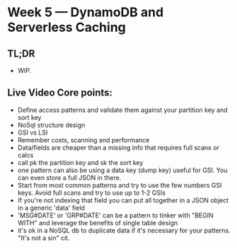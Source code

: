 # Week 5 — DynamoDB and Serverless Caching

## TL;DR
- WIP.

## Live Video Core points:

- Define access patterns and validate them against your partition key and sort key 
- NoSql structure design
- GSI vs LSI
- Remember costs, scanning and performance
- Data/fields are cheaper than a missing info that requires full scans or calcs
- call pk the partition key and sk the sort key
- one pattern can also be using a data key (dump key) useful for GSI. You can even store a full JSON in there.
- Start from most common patterns and try to use the few numbers GSI keys. Avoid full scans and try to use up to 1-2 GSIs
- If you're not indexing that field you can put all together in a JSON object in a generic 'data' field
- 'MSG#DATE' or 'GRP#DATE' can be a pattern to tinker with "BEGIN WITH" and leverage the benefits of single table design
- it's ok in a NoSQL db to duplicate data if it's necessary for your patterns. "It's not a sin" cit. 
